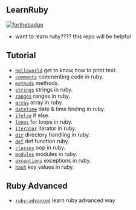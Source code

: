 ## LearnRuby

[![forthebadge](https://forthebadge.com/images/badges/made-with-ruby.svg)](https://forthebadge.com)

- want to learn ruby???? this repo will be helpful

## Tutorial

- [`helloworld`](helloworld) get to know how to print text.
- [`comments`](comments) commenting code in ruby.
- [`methods`](methods) methods.
- [`strings`](strings) strings in ruby.
- [`ranges`](ranges) ranges in ruby.
- [`array`](array) array in ruby.
- [`datetime`](datetime) date & time finding in ruby.
- [`ifelse`](ifelse) if else.
- [`loops`](loops) for loops in ruby.
- [`iterator`](iterator) iterator in ruby.
- [`dir`](dir) directory handling in ruby.
- [`def`](def) def function ruby.
- [`classes`](classes) oop in ruby.
- [`modules`](modules) modules in ruby.
- [`exceptions`](exceptions) exceptions in ruby.
- [`hash`](hash) key values in ruby.

## Ruby Advanced

- [`ruby-advanced`](ruby-advanced) learn ruby advanced way